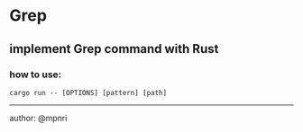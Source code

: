 # Grep
## implement Grep command with Rust
### how to use:
```
cargo run -- [OPTIONS] [pattern] [path]
```
---
author: @mpnri